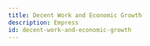 ```yaml
---
title: Decent Work and Economic Growth
description: Empress
id: decent-work-and-economic-growth
---
```

